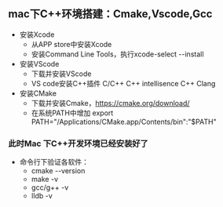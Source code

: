 ## mac下C++环境搭建：Cmake,Vscode,Gcc
* 安装Xcode
    * 从APP store中安装Xcode
    * 安装Command Line Tools，执行xcode-select --install 
* 安装VScode
    * 下载并安装VScode
    * VS code安装C++插件  C/C++  C++ intellisence  C++ Clang
* 安装CMake
    * 下载并安装Cmake，https://cmake.org/download/
    * 在系统PATH中增加 export PATH="/Applications/CMake.app/Contents/bin":"$PATH" <br>
### 此时Mac 下C++开发环境已经安装好了
* 命令行下验证各软件：
    * cmake --version
    * make -v
    * gcc/g++ -v
    * lldb -v
    
    
